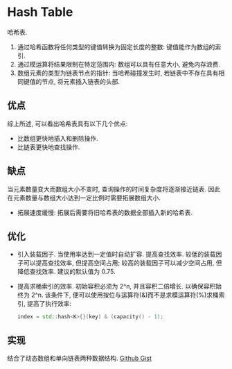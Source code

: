 # Hash Table

哈希表.

1. 通过哈希函数将任何类型的键值转换为固定长度的整数: 键值能作为数组的索引.
2. 通过模运算将结果限制在特定范围内: 数组可以具有任意大小, 避免内存浪费.
3. 数组元素的类型为链表节点的指针: 当哈希碰撞发生时, 若链表中不存在具有相同键值的节点, 将元素插入链表的头部.

## 优点

综上所述, 可以看出哈希表具有以下几个优点:

- 比数组更快地插入和删除操作.
- 比链表更快地查找操作.

## 缺点

当元素数量变大而数组大小不变时, 查询操作的时间复杂度将逐渐接近链表. 因此在元素数量与数组大小达到一定比例时需要拓展数组大小.  

- 拓展速度缓慢: 拓展后需要将旧哈希表的数据全部插入新的哈希表.

## 优化

- 引入装载因子. 当使用率达到一定值时自动扩容. 提高查找效率.
较低的装载因子可以提高查找效率, 但提高空间占用; 较高的装载因子可以减少空间占用, 但降低查找效率. 建议的默认值为 0.75.
- 提高求桶索引的效率. 初始容积必须为 2^n, 并且容积二倍增长. 以确保容积始终为 2^n. 该条件下, 便可以使用按位与运算符(&)而不是求模运算符(%)求桶索引, 提高了执行效率:

   ```cpp
   index = std::hash<K>{}(key) & (capacity() - 1);
   ```

## 实现

结合了动态数组和单向链表两种数据结构.
[Github Gist](https://gist.github.com/ShenMian/fbc2f28b66a4154b956cb2ec2a332c48)
